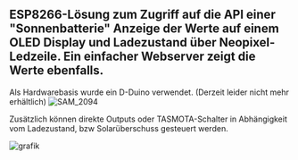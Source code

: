 ESP8266-Lösung zum Zugriff auf die API einer "Sonnenbatterie" 
Anzeige der Werte auf einem OLED Display und Ladezustand über Neopixel-Ledzeile. 
Ein einfacher Webserver zeigt die Werte ebenfalls.
-
Als Hardwarebasis wurde ein D-Duino verwendet. (Derzeit leider nicht mehr erhältlich)
![SAM_2094](https://github.com/DrEgSo/sonnendisplay/assets/153096520/a2909eb3-bee1-4b4e-90d8-54b99300f2f1)

Zusätzlich können direkte Outputs oder TASMOTA-Schalter in Abhängigkeit vom Ladezustand, bzw Solarüberschuss gesteuert werden.

![grafik](https://github.com/DrEgSo/sonnendisplay/assets/153096520/2330cb20-1d1c-412a-a243-dcc8832b8b18)
